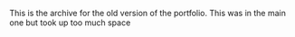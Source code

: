 This is the archive for the old version of the portfolio. This was in the main one but took up too much space
